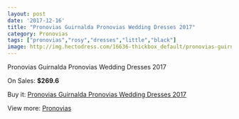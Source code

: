 ```yaml
---
layout: post
date: '2017-12-16'
title: "Pronovias Guirnalda Pronovias Wedding Dresses 2017"
category: Pronovias
tags: ["pronovias","rosy","dresses","little","black"]
image: http://img.hectodress.com/16636-thickbox_default/pronovias-guirnalda-pronovias-wedding-dresses-2013.jpg
---
```

Pronovias Guirnalda Pronovias Wedding Dresses 2017

On Sales: **$269.6**
<a href="https://www.hectodress.com/pronovias/7994-pronovias-guirnalda-pronovias-wedding-dresses-2013.html"><amp-img layout="responsive" width="600" height="600" src="//img.hectodress.com/16636-thickbox_default/pronovias-guirnalda-pronovias-wedding-dresses-2013.jpg" alt="Pronovias Guirnalda Pronovias Wedding Dresses 2017 0" /></a>
<a href="https://www.hectodress.com/pronovias/7994-pronovias-guirnalda-pronovias-wedding-dresses-2013.html"><amp-img layout="responsive" width="600" height="600" src="//img.hectodress.com/16639-thickbox_default/pronovias-guirnalda-pronovias-wedding-dresses-2013.jpg" alt="Pronovias Guirnalda Pronovias Wedding Dresses 2017 1" /></a>
<a href="https://www.hectodress.com/pronovias/7994-pronovias-guirnalda-pronovias-wedding-dresses-2013.html"><amp-img layout="responsive" width="600" height="600" src="//img.hectodress.com/16638-thickbox_default/pronovias-guirnalda-pronovias-wedding-dresses-2013.jpg" alt="Pronovias Guirnalda Pronovias Wedding Dresses 2017 2" /></a>
<a href="https://www.hectodress.com/pronovias/7994-pronovias-guirnalda-pronovias-wedding-dresses-2013.html"><amp-img layout="responsive" width="600" height="600" src="//img.hectodress.com/16637-thickbox_default/pronovias-guirnalda-pronovias-wedding-dresses-2013.jpg" alt="Pronovias Guirnalda Pronovias Wedding Dresses 2017 3" /></a>

Buy it: [Pronovias Guirnalda Pronovias Wedding Dresses 2017](https://www.hectodress.com/pronovias/7994-pronovias-guirnalda-pronovias-wedding-dresses-2013.html "Pronovias Guirnalda Pronovias Wedding Dresses 2017")

View more: [Pronovias](https://www.hectodress.com/139-pronovias "Pronovias")